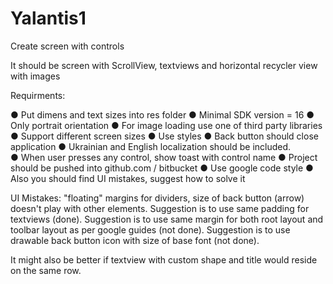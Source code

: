 # Yalantis1

Create screen with controls

 

It should be screen with ScrollView, textviews and  horizontal recycler view with images



Requirments: 

●	Put dimens and text sizes into res folder
●	Minimal SDK version = 16
●	Only portrait orientation
●	For image loading use one of third party libraries 
●	Support different screen sizes
●	Use styles 
●	Back button should close application
●	Ukrainian and English localization should be included.  
●	When user presses any control, show toast with control name
●	Project should be pushed into github.com / bitbucket
●	Use google code style
●	Also you should find UI mistakes, suggest how to solve it


UI Mistakes: "floating" margins for dividers, size of back button (arrow) doesn't play with other elements.
Suggestion is to use same padding for textviews (done).
Suggestion is to use same margin for both root layout and toolbar layout as per google guides (not done).
Suggestion is to use drawable back button icon with size of base font (not done).

It might also be better if textview with custom shape and title would reside on the same row.




